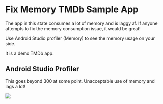 # Fix Memory TMDb Sample App

The app in this state consumes a lot of memory and is laggy af. If anyone attempts to fix the memory consumption issue, it would be great!

Use Android Studio profiler (Memory) to see the memory usage on your side.

It is a demo TMDb app. 

## Android Studio Profiler

This goes beyond 300 at some point. Unacceptable use of memory and lags a lot!

![](https://i.imgur.com/SLX9Kgh.png)